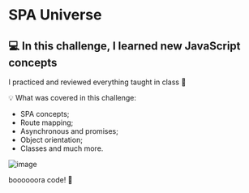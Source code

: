 # SPA Universe

## 💻 In this challenge, I learned new JavaScript concepts

I practiced and reviewed everything taught in class **💜**

<aside>
💡 What was covered in this challenge:

- SPA concepts;
- Route mapping;
- Asynchronous and promises;
- Object orientation;
- Classes and much more.


</aside>



![image](https://github.com/user-attachments/assets/15b781e4-64e2-4016-a95d-de9114f95f0b)



boooooora code! **🚀**
